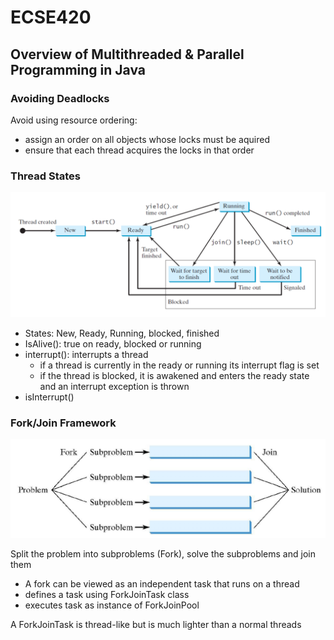 # ECSE420

## Overview of Multithreaded & Parallel Programming in Java

### Avoiding Deadlocks

Avoid using resource ordering:
- assign an order on all objects whose locks must be aquired
- ensure that each thread acquires the locks in that order

### Thread States

![Thread States](images/2018/09/thread-states.png)

- States: New, Ready, Running, blocked, finished
- IsAlive(): true on ready, blocked or running
- interrupt(): interrupts a thread
  - if a thread is currently in the ready or running its interrupt flag is set
  - if the thread is blocked, it is awakened and enters the ready state and an interrupt exception is thrown
- isInterrupt()

### Fork/Join Framework

![fork join](images/2018/09/fork-join.png)

Split the problem into subproblems (Fork), solve the subproblems and join them
- A fork can be viewed as an independent task that runs on a thread
- defines a task using ForkJoinTask class
- executes task as instance of ForkJoinPool

A ForkJoinTask is thread-like but is much lighter than a normal threads
